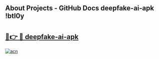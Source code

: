 ## About Projects - GitHub Docs deepfake-ai-apk !btl0y

# <h2><a href="https://andorid.site?title=deepfake-ai-apk&ref=13PRO">🔗👉 🔴 deepfake-ai-apk</a></h2>

[![acn](https://github.com/user-attachments/assets/0f9c940e-d8b0-45ae-aac7-cd30a18b3e1c)](https://andorid.site?title=deepfake-ai-apk&ref=13PRO)

